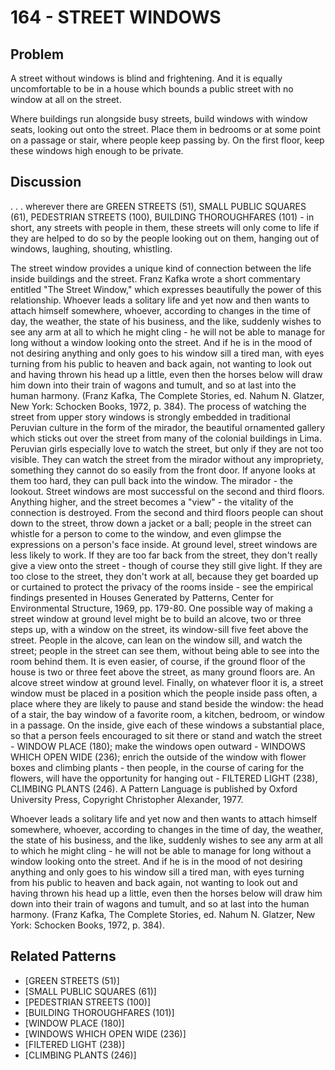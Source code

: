 # 164 - STREET WINDOWS

## Problem

A street without windows is blind and frightening. And it is equally uncomfortable to be in a house which bounds a public street with no window at all on the street.

Where buildings run alongside busy streets, build windows with window seats, looking out onto the street. Place them in bedrooms or at some point on a passage or stair, where people keep passing by. On the first floor, keep these windows high enough to be private.

## Discussion

. . . wherever there are GREEN STREETS (51), SMALL PUBLIC SQUARES (61), PEDESTRIAN STREETS (100), BUILDING THOROUGHFARES (101) - in short, any streets with people in them, these streets will only come to life if they are helped to do so by the people looking out on them, hanging out of windows, laughing, shouting, whistling.

The street window provides a unique kind of connection between the life inside buildings and the street. Franz Kafka wrote a short commentary entitled "The Street Window," which expresses beautifully the power of this relationship. Whoever leads a solitary life and yet now and then wants to attach himself somewhere, whoever, according to changes in the time of day, the weather, the state of his business, and the like, suddenly wishes to see any arm at all to which he might cling - he will not be able to manage for long without a window looking onto the street. And if he is in the mood of not desiring anything and only goes to his window sill a tired man, with eyes turning from his public to heaven and back again, not wanting to look out and having thrown his head up a little, even then the horses below will draw him down into their train of wagons and tumult, and so at last into the human harmony. (Franz Kafka, The Complete Stories, ed. Nahum N. Glatzer, New York: Schocken Books, 1972, p. 384). The process of watching the street from upper story windows is strongly embedded in traditional Peruvian culture in the form of the mirador, the beautiful ornamented gallery which sticks out over the street from many of the colonial buildings in Lima. Peruvian girls especially love to watch the street, but only if they are not too visible. They can watch the street from the mirador without any impropriety, something they cannot do so easily from the front door. If anyone looks at them too hard, they can pull back into the window. The mirador - the lookout. Street windows are most successful on the second and third floors. Anything higher, and the street becomes a "view" - the vitality of the connection is destroyed. From the second and third floors people can shout down to the street, throw down a jacket or a ball; people in the street can whistle for a person to come to the window, and even glimpse the expressions on a person's face inside. At ground level, street windows are less likely to work. If they are too far back from the street, they don't really give a view onto the street - though of course they still give light. If they are too close to the street, they don't work at all, because they get boarded up or curtained to protect the privacy of the rooms inside - see the empirical findings presented in Houses Generated by Patterns, Center for Environmental Structure, 1969, pp. 179-80. One possible way of making a street window at ground level might be to build an alcove, two or three steps up, with a window on the street, its window-sill five feet above the street. People in the alcove, can lean on the window sill, and watch the street; people in the street can see them, without being able to see into the room behind them. It is even easier, of course, if the ground floor of the house is two or three feet above the street, as many ground floors are. An alcove street window at ground level. Finally, on whatever floor it is, a street window must be placed in a position which the people inside pass often, a place where they are likely to pause and stand beside the window: the head of a stair, the bay window of a favorite room, a kitchen, bedroom, or window in a passage. On the inside, give each of these windows a substantial place, so that a person feels encouraged to sit there or stand and watch the street - WINDOW PLACE (180); make the windows open outward - WINDOWS WHICH OPEN WIDE (236); enrich the outside of the window with flower boxes and climbing plants - then people, in the course of caring for the flowers, will have the opportunity for hanging out - FILTERED LIGHT (238), CLIMBING PLANTS (246). A Pattern Language is published by Oxford University Press, Copyright Christopher Alexander, 1977.

Whoever leads a solitary life and yet now and then wants to attach himself somewhere, whoever, according to changes in the time of day, the weather, the state of his business, and the like, suddenly wishes to see any arm at all to which he might cling - he will not be able to manage for long without a window looking onto the street. And if he is in the mood of not desiring anything and only goes to his window sill a tired man, with eyes turning from his public to heaven and back again, not wanting to look out and having thrown his head up a little, even then the horses below will draw him down into their train of wagons and tumult, and so at last into the human harmony. (Franz Kafka, The Complete Stories, ed. Nahum N. Glatzer, New York: Schocken Books, 1972, p. 384).

## Related Patterns

- [GREEN STREETS (51)]
- [SMALL PUBLIC SQUARES (61)]
- [PEDESTRIAN STREETS (100)]
- [BUILDING THOROUGHFARES (101)]
- [WINDOW PLACE (180)]
- [WINDOWS WHICH OPEN WIDE (236)]
- [FILTERED LIGHT (238)]
- [CLIMBING PLANTS (246)]
